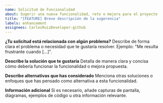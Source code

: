 ```yaml
---
name: Solicitud de Funcionalidad
about: Sugerir una nueva funcionalidad, reto o mejora para el proyecto
title: "[FEATURE] Breve descripción de la sugerencia"
labels: enhancement
assignees: CarlesRuizDeveloper-github
---
```


**¿Tu solicitud está relacionada con algún problema?**
Describe de forma clara el problema o necesidad que te gustaría resolver. Ejemplo: "Me resulta frustrante cuando [...]".

**Describe la solución que te gustaría**
Detalla de manera clara y concisa cómo debería funcionar la funcionalidad o mejora propuesta.

**Describe alternativas que has considerado**
Menciona otras soluciones o enfoques que has pensado como alternativa a esta funcionalidad.

**Información adicional**
Si es necesario, añade capturas de pantalla, diagramas, ejemplos de código u otra información relevante.

